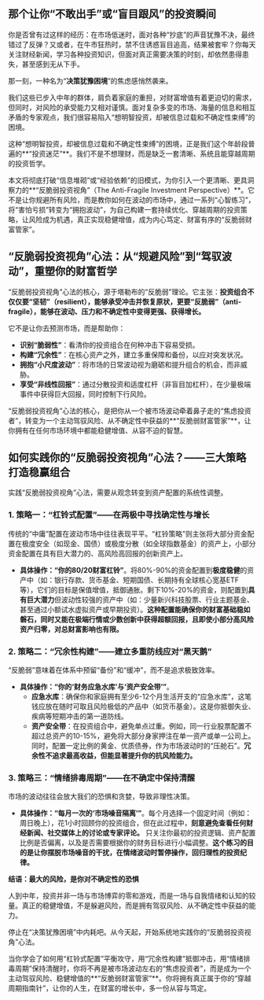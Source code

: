 ## **那个让你“不敢出手”或“盲目跟风”的投资瞬间**

你是否曾有过这样的经历：在市场低迷时，面对各种“抄底”的声音犹豫不决，最终错过了反弹？又或者，在牛市狂热时，禁不住诱惑盲目追高，结果被套牢？你每天关注财经新闻，学习各种投资知识，但面对真正需要决策的时刻，却依然患得患失，甚至感到无从下手。

那一刻，一种名为“**决策犹豫困境**”的焦虑感悄然袭来。

我们这些已步入中年的群体，肩负着家庭的重担，对财富增值有着更迫切的需求，但同时，对风险的承受能力又相对谨慎。面对复杂多变的市场、海量的信息和相互矛盾的专家观点，我们很容易陷入“想明智投资，却被信息过载和不确定性束缚”的困境。

这种“想明智投资，却被信息过载和不确定性束缚”的困境，正是我们这个年龄段普遍的**“投资迷茫”**。我们不是不想理财，而是缺乏一套清晰、系统且能穿越周期的投资哲学。

本文将彻底打破“信息堆砌”或“经验依赖”的旧模式，为你引入一个更清晰、更具洞察力的**“反脆弱投资视角”（The Anti-Fragile Investment Perspective）**。它不是让你规避所有风险，而是教你如何在波动的市场中，通过一系列“心智练习”，将“害怕亏损”转变为“拥抱波动”，为自己构建一套持续优化、穿越周期的投资策略，让风险成为机遇，真正实现稳健增值，成为内心笃定、财富有序的“反脆弱财富管家”。

## **“反脆弱投资视角”心法：从“规避风险”到“驾驭波动”，重塑你的财富哲学**

“反脆弱投资视角”心法的核心，源于塔勒布的“反脆弱”理论。它主张：**投资组合不仅仅要“坚韧”（resilient），能够承受冲击并恢复原状，更要“反脆弱”（anti-fragile），能够在波动、压力和不确定性中变得更强、获得增长。**

它不是让你去预测市场，而是帮助你：
* **识别“脆弱性”**：看清你的投资组合在何种冲击下容易受损。
* **构建“冗余性”**：在核心资产之外，建立多重保障和备份，以应对突发状况。
* **拥抱“小尺度波动”**：将市场的日常波动视为磨砺和提升组合的机会，而非威胁。
* **享受“非线性回报”**：通过分散投资和适度杠杆（非盲目加杠杆），在少量极端事件中获得巨大回报，同时控制下行风险。

“反脆弱投资视角”心法的核心，是把你从一个被市场波动牵着鼻子走的“焦虑投资者”，转变为一个主动驾驭风险、从不确定性中获益的**“反脆弱财富管家”**，让你拥有在任何市场环境中都能稳健增值、从容不迫的智慧。

## **如何实践你的“反脆弱投资视角”心法？——三大策略打造稳赢组合**

实践“反脆弱投资视角”心法，需要从观念转变到资产配置的系统性调整。

### **1. 策略一：“杠铃式配置”——在两极中寻找确定性与增长**
传统的“中庸”配置在波动市场中往往表现平平。“杠铃策略”则主张将大部分资金配置在极度安全（如现金、国债）或极度分散（如全球指数基金）的资产上，小部分资金配置在具有巨大潜力的、高风险高回报的创新资产上。
* **具体操作：“你的80/20财富杠铃”**。将80%-90%的资金配置到**极度稳健**的资产中（如：银行存款、货币基金、短期国债、长期持有全球核心宽基ETF等），它们的目标是保值增值，抵御通胀。剩下10%-20%的资金，则配置到**具有巨大潜力**但波动性较强的资产中（如：少量新兴科技股票、行业主题基金、甚至通过小额试水虚拟资产或早期投资）。**这种配置能确保你的财富基础稳如磐石，同时又能在极端行情或少数创新中获得超额回报，且即使小部分高风险资产归零，对总财富影响也有限。**

### **2. 策略二：“冗余性构建”——建立多重防线应对“黑天鹅”**
“反脆弱”意味着在体系中预留“备份”和“缓冲”，而不是追求极致效率。
* **具体操作：“你的‘财务应急水库’与‘资产安全带’”**。
    * **应急水库**：确保你和家庭拥有至少6-12个月生活开支的“应急水库”，这笔钱应放在随时可取且风险极低的产品中（如货币基金）。这是你抵御失业、疾病等短期冲击的第一道防线。
    * **资产安全带**：在投资组合中，避免单点过重。例如，同一行业股票配置不超过总资产的10-15%，避免将大部分身家押注在单一资产或单一公司上。同时，配置一定比例的黄金、优质债券，作为市场波动时的“压舱石”。**冗余性不追求最高收益，但能显著提升你的抗风险能力。**

### **3. 策略三：“情绪排毒周期”——在不确定中保持清醒**
市场的波动往往会放大我们的恐惧和贪婪，导致非理性决策。
* **具体操作：“每月一次的‘市场噪音隔离’”**。每个月选择一个固定时间（例如：周日晚上），花1小时回顾你的投资组合，但在此过程中，**刻意避免查看任何财经新闻、社交媒体上的讨论或专家评论。** 只关注你最初的投资逻辑、资产配置比例是否偏离，以及是否需要根据你的财务目标进行小幅调整。**这个练习的目的是让你摆脱市场噪音的干扰，在情绪波动时暂停操作，回归理性的投资纪律。**

**结语：最大的风险，是你对不确定性的恐惧**

人到中年，投资并非一场与市场博弈的零和游戏，而是一场与自我情绪和认知的较量。真正的稳健增值，不是躲避风险，而是拥有驾驭风险、从不确定性中获益的能力。

停止在“决策犹豫困境”中内耗吧。从今天起，开始系统地实践你的“反脆弱投资视角”心法。

当你学会了如何用“杠铃式配置”平衡攻守，用“冗余性构建”抵御冲击，用“情绪排毒周期”保持清醒时，你将不再是被市场波动左右的“焦虑投资者”，而是成为一个主动驾驭风险、稳健增值的**“反脆弱财富管家”**。你将拥有真正属于你的“穿越周期指南针”，让你的人生，在财富的增长中，多一份从容与笃定。

